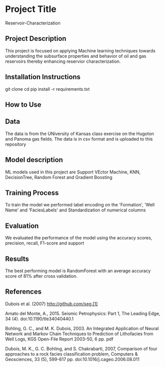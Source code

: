 # Project Title
Reservoir-Characterization
## Project Description
This project is focused on applying Machine learning techniques towards understanding the subsurface properties and behavior of oil and gas reservoirs thereby enhancing reservior characterization.
## Installation Instructions
git clone <repo-url>
cd <project-directory>
pip install -r requirements.txt
## How to Use

## Data
The data is from the UNiversity of Kansas class exercise on  the Hugoton and Panoma gas fields.
The data is in csv format and is uploaded to this repository

## Model description
ML models used in this project are Support VEctor Machine, KNN, DecisionTree, Random Forest and Gradient Boosting

## Training Process
To train the model we performed label encoding on the 'Formation', 'Well Name' and 'FaciesLabels' and Standardization of numerical columns

## Evaluation
We evaluated the performance of the model using the accuracy scores, precision, recall, F1-score and support


## Results
The best performing model is RandomForest with an average accuracy score of 81% after cross validation.




## References


Dubois et al. (2007) http://github.com/seg.[1]

Amato del Monte, A., 2015. Seismic Petrophysics: Part 1, The Leading Edge, 34 (4). doi:10.1190/tle34040440.1

Bohling, G. C., and M. K. Dubois, 2003. An Integrated Application of Neural Network and Markov Chain Techniques to Prediction of Lithofacies from Well Logs, KGS Open-File Report 2003-50, 6 pp. pdf

Dubois, M. K., G. C. Bohling, and S. Chakrabarti, 2007, Comparison of four approaches to a rock facies classification problem, Computers & Geosciences, 33 (5), 599-617 pp. doi:10.1016/j.cageo.2006.08.011

